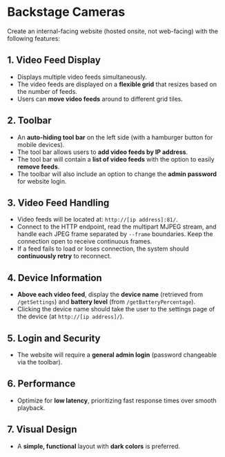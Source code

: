# Backstage Cameras

Create an internal-facing website (hosted onsite, not web-facing) with the following features:

## 1. Video Feed Display
- Displays multiple video feeds simultaneously.
- The video feeds are displayed on a **flexible grid** that resizes based on the number of feeds.
- Users can **move video feeds** around to different grid tiles.

## 2. Toolbar
- An **auto-hiding tool bar** on the left side (with a hamburger button for mobile devices).
- The tool bar allows users to **add video feeds by IP address**.
- The tool bar will contain a **list of video feeds** with the option to easily **remove feeds**.
- The toolbar will also include an option to change the **admin password** for website login.

## 3. Video Feed Handling
- Video feeds will be located at: `http://[ip address]:81/`.
- Connect to the HTTP endpoint, read the multipart MJPEG stream, and handle each JPEG frame separated by `--frame` boundaries. Keep the connection open to receive continuous frames.
- If a feed fails to load or loses connection, the system should **continuously retry** to reconnect.

## 4. Device Information
- **Above each video feed**, display the **device name** (retrieved from `/getSettings`) and **battery level** (from `/getBatteryPercentage`).
- Clicking the device name should take the user to the settings page of the device (at `http://[ip address]/`).

## 5. Login and Security
- The website will require a **general admin login** (password changeable via the toolbar).

## 6. Performance
- Optimize for **low latency**, prioritizing fast response times over smooth playback.

## 7. Visual Design
- A **simple, functional** layout with **dark colors** is preferred.
